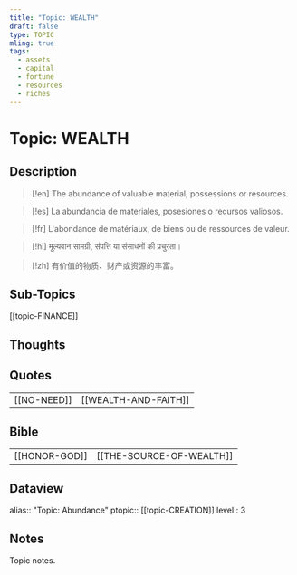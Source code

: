 ```yaml
---
title: "Topic: WEALTH"
draft: false
type: TOPIC
mling: true
tags:
  - assets
  - capital
  - fortune
  - resources
  - riches
---
```

# Topic: WEALTH

## Description
>[!en]
>The abundance of valuable material, possessions or resources.

>[!es]
>La abundancia de materiales, posesiones o recursos valiosos.

>[!fr]
>L'abondance de matériaux, de biens ou de ressources de valeur.

>[!hi]
>मूल्यवान सामग्री, संपत्ति या संसाधनों की प्रचुरता।

>[!zh]
>有价值的物质、财产或资源的丰富。

## Sub-Topics
[[topic-FINANCE]]

## Thoughts

## Quotes
|     |     |
| --- | --- |
| [[NO-NEED]] | [[WEALTH-AND-FAITH]] |


## Bible
|     |     |
| --- | --- |
| [[HONOR-GOD]] | [[THE-SOURCE-OF-WEALTH]] | [[UNJUST-GAIN]] |

## Dataview
alias:: "Topic: Abundance"
ptopic:: [[topic-CREATION]]
level:: 3

## Notes
Topic notes.

